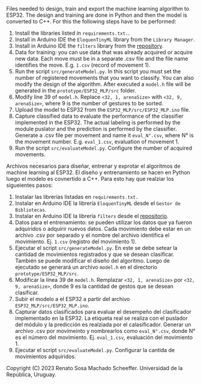 Files needed to design, train and export the machine learning algorithm to ESP32. The design and training are done in Python and then the model is converted to C++.
For this the following steps have to be performed:
1) Install the libraries listed in `requirements.txt.`.
2) Install in Arduino IDE the `EloquenTinyML` library from the `Library Manager`.
3) Install in Arduino IDE the `filters` library from the [repository](https://github.com/MartinBloedorn/libFilter).
4) Data for training: you can use data that was already acquired or acquire new data. Each move must be in a separate .csv file and the file name identifies the move. E.g. `1.csv` (record of movement 1).
5) Run the script `src/generateModel.py`. In this script you must set the number of registered movements that you want to classify. You can also modify the design of the algorithm. After executed a `model.h` file will be generated in the `prototype/ESP32_MLP/src` folder.
6) Modify line 39 of `model.h`. Replace `<32, 1, arenaSize>` with `<32, 9, arenaSize>`, where 9 is the number of gestures to be sorted.
7) Upload the model to ESP32 from the `ESP32_MLP/src/ESP32_MLP.ino` file. 
8) Capture classified data to evaluate the performance of the classifier implemented in the ESP32. The actual labeling is performed by the module puslator and the prediction is performed by the classifier. Generate a .csv file per movement and name it `eval_N°.csv`, where N° is the movement number. E.g. `eval_1.csv`, evaluation of movement 1.
9) Run the script `src/evaluateModel.py`. Configure the number of acquired movements.

Archivos necesarios para diseñar, entrenar y exprotar el algoritmos de machine learning al ESP32. El diseño y entrenamiento se hacen en Python luego el modelo es covnertido a C++.
Para esto hay que realziar los sigueientes pasos:
1) Instalar las librerías listadas en `requirements.txt.`
2) Instalar en Arduino IDE la librería `EloquenTinyML` desde el `Gestor de Bibliotecas`.
3) Instalar en Arduino IDE la librería `filters` desde el [repositorio](https://github.com/MartinBloedorn/libFilter).
4) Datos para el entrenamiento: se pueden utilizar los datos que ya fueron adquiridos o adquirir nuevos datos. Cada movimiento debe estar en un archivo .csv por separado y el nombre del archivo identifica el movimiento. Ej. `1.csv` (registro del movimiento 1).
5) Ejecutar el script `src/generateModel.py`. En este se debe setear la cantidad de movimientos registrados y que se desean clasificar. También se puede modificar el diseño del algoritmo. Luego de ejecutado se generará un archivo `model.h` en el directorio `prototype/ESP32_MLP/src`.
6) Modificar la línea 39 de `model.h`. Remplazar `<32, 1, arenaSize>` por `<32, 9, arenaSize>`, donde 9 es la cantidad de gestos que se desean clasificar.
7) Subir el modelo a el ESP32 a partir del archivo `ESP32_MLP/src/ESP32_MLP.ino`. 
8) Capturar datos clasificados para evaluar el desempeño del clasificador implementado en la ESP32. La etiqueta real se realiza con el puslador del módulo y la predicción es realziada por el calasificador. Generar un archivo .csv por movimeinto y nombrearlos como `eval_N°.csv`, donde N° es el número del movimiento. Ej. `eval_1.csv`, evaluación del movimiento 1.
9) Ejecutar el script `src/evaluateModel.py`. Configurar la cantida de movimientos adquiridos.
 
Copyright (C) 2023  Renato Sosa Machado Scheeffer. Universidad de la República, Uruguay.
